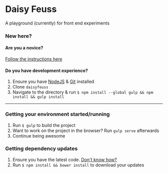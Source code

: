 # Daisy Feuss
A playground (currently) for front end experiments

### New here?

#### Are you a novice?
[Follow the instructions here](URL_to_wiki/how-to-use.md)

#### Do you have development experience?
1. Ensure you have [NodeJS](https://nodejs.org/en/) & [Git](https://git-scm.com/downloads) installed
2. Clone `daisyfeuss`
3. Navigate to the directory & run `$ npm install --global gulp && npm install && gulp install`

---

### Getting your environment started/running
1. Run `$ gulp` to build the project
2. Want to work on the project in the browser? Run `gulp serve` afterwards
3. Continue being awesome

### Getting dependency updates
1. Ensure you have the latest code. [Don't know how?](docs/how-to-update.md)
2. Run `$ npm install && bower install` to download your updates
